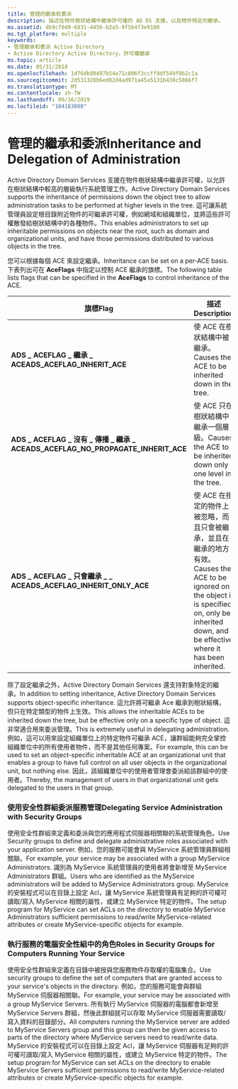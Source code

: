 ```yaml
---
title: 管理的繼承和委派
description: 描述在物件樹狀結構中繼承許可權的 AD DS 支援，以及物件特定的繼承。
ms.assetid: db9cf8d9-6831-4456-b2a5-9f5b4f3e9100
ms.tgt_platform: multiple
keywords:
- 管理繼承和委派 Active Directory
- Active Directory Active Directory，許可權繼承
ms.topic: article
ms.date: 05/31/2018
ms.openlocfilehash: 1d76db80497b54e71c806f3ccff9df549f9b2c1a
ms.sourcegitcommit: 2d531328b6ed82d4ad971a45a5131b430c5866f7
ms.translationtype: MT
ms.contentlocale: zh-TW
ms.lasthandoff: 09/16/2019
ms.locfileid: "104183008"
---
```

# <a name="inheritance-and-delegation-of-administration"></a><span data-ttu-id="13f85-105">管理的繼承和委派</span><span class="sxs-lookup"><span data-stu-id="13f85-105">Inheritance and Delegation of Administration</span></span>

<span data-ttu-id="13f85-106">Active Directory Domain Services 支援在物件樹狀結構中繼承許可權，以允許在樹狀結構中較高的層級執行系統管理工作。</span><span class="sxs-lookup"><span data-stu-id="13f85-106">Active Directory Domain Services supports the inheritance of permissions down the object tree to allow administration tasks to be performed at higher levels in the tree.</span></span> <span data-ttu-id="13f85-107">這可讓系統管理員設定根目錄附近物件的可繼承許可權，例如網域和組織單位，並將這些許可權散發給樹狀結構中的各種物件。</span><span class="sxs-lookup"><span data-stu-id="13f85-107">This enables administrators to set up inheritable permissions on objects near the root, such as domain and organizational units, and have those permissions distributed to various objects in the tree.</span></span>

<span data-ttu-id="13f85-108">您可以根據每個 ACE 來設定繼承。</span><span class="sxs-lookup"><span data-stu-id="13f85-108">Inheritance can be set on a per-ACE basis.</span></span> <span data-ttu-id="13f85-109">下表列出可在 **AceFlags** 中指定以控制 ACE 繼承的旗標。</span><span class="sxs-lookup"><span data-stu-id="13f85-109">The following table lists flags that can be specified in the **AceFlags** to control inheritance of the ACE.</span></span>



| <span data-ttu-id="13f85-110">旗標</span><span class="sxs-lookup"><span data-stu-id="13f85-110">Flag</span></span>                                                     | <span data-ttu-id="13f85-111">描述</span><span class="sxs-lookup"><span data-stu-id="13f85-111">Description</span></span>                                                                                                                                     |
|----------------------------------------------------------|-------------------------------------------------------------------------------------------------------------------------------------------------|
| <span data-ttu-id="13f85-112">**ADS \_ ACEFLAG \_ 繼承 \_ ACE**</span><span class="sxs-lookup"><span data-stu-id="13f85-112">**ADS\_ACEFLAG\_INHERIT\_ACE**</span></span><br/>                | <span data-ttu-id="13f85-113">使 ACE 在樹狀結構中被繼承。</span><span class="sxs-lookup"><span data-stu-id="13f85-113">Causes the ACE to be inherited down in the tree.</span></span><br/>                                                                                     |
| <span data-ttu-id="13f85-114">**ADS \_ ACEFLAG \_ 沒有 \_ 傳播 \_ 繼承 \_ ACE**</span><span class="sxs-lookup"><span data-stu-id="13f85-114">**ADS\_ACEFLAG\_NO\_PROPAGATE\_INHERIT\_ACE**</span></span><br/> | <span data-ttu-id="13f85-115">使 ACE 只在樹狀結構中繼承一個層級。</span><span class="sxs-lookup"><span data-stu-id="13f85-115">Causes the ACE to be inherited down only one level in the tree.</span></span><br/>                                                                      |
| <span data-ttu-id="13f85-116">**ADS \_ ACEFLAG \_ 只會繼承 \_ \_ ACE**</span><span class="sxs-lookup"><span data-stu-id="13f85-116">**ADS\_ACEFLAG\_INHERIT\_ONLY\_ACE**</span></span><br/>          | <span data-ttu-id="13f85-117">使 ACE 在指定的物件上被忽略，而且只會被繼承，並且在繼承的地方有效。</span><span class="sxs-lookup"><span data-stu-id="13f85-117">Causes the ACE to be ignored on the object it is specified on, only be inherited down, and be effective where it has been inherited.</span></span><br/> |



 

<span data-ttu-id="13f85-118">除了設定繼承之外，Active Directory Domain Services 還支持對象特定的繼承。</span><span class="sxs-lookup"><span data-stu-id="13f85-118">In addition to setting inheritance, Active Directory Domain Services supports object-specific inheritance.</span></span> <span data-ttu-id="13f85-119">這允許將可繼承 Ace 繼承到樹狀結構，但只在特定類型的物件上生效。</span><span class="sxs-lookup"><span data-stu-id="13f85-119">This allows the inheritable ACEs to be inherited down the tree, but be effective only on a specific type of object.</span></span> <span data-ttu-id="13f85-120">這非常適合用來委派管理。</span><span class="sxs-lookup"><span data-stu-id="13f85-120">This is extremely useful in delegating administration.</span></span> <span data-ttu-id="13f85-121">例如，這可以用來設定組織單位上的特定物件可繼承 ACE，讓群組能夠完全掌控組織單位中的所有使用者物件，而不是其他任何專案。</span><span class="sxs-lookup"><span data-stu-id="13f85-121">For example, this can be used to set an object-specific inheritable ACE at an organizational unit that enables a group to have full control on all user objects in the organizational unit, but nothing else.</span></span> <span data-ttu-id="13f85-122">因此，該組織單位中的使用者管理會委派給該群組中的使用者。</span><span class="sxs-lookup"><span data-stu-id="13f85-122">Thereby, the management of users in that organizational unit gets delegated to the users in that group.</span></span>

### <a name="delegating-service-administration-with-security-groups"></a><span data-ttu-id="13f85-123">使用安全性群組委派服務管理</span><span class="sxs-lookup"><span data-stu-id="13f85-123">Delegating Service Administration with Security Groups</span></span>

<span data-ttu-id="13f85-124">使用安全性群組來定義和委派與您的應用程式伺服器相關聯的系統管理角色。</span><span class="sxs-lookup"><span data-stu-id="13f85-124">Use Security groups to define and delegate administrative roles associated with your application server.</span></span> <span data-ttu-id="13f85-125">例如，您的服務可能會與 MyService 系統管理員群組相關聯。</span><span class="sxs-lookup"><span data-stu-id="13f85-125">For example, your service may be associated with a group MyService Administrators.</span></span> <span data-ttu-id="13f85-126">識別為 MyService 系統管理員的使用者將會新增至 MyService Administrators 群組。</span><span class="sxs-lookup"><span data-stu-id="13f85-126">Users who are identified as the MyService administrators will be added to MyService Administrators group.</span></span> <span data-ttu-id="13f85-127">MyService 的安裝程式可以在目錄上設定 Acl，讓 MyService 系統管理員有足夠的許可權可讀取/寫入 MyService 相關的屬性，或建立 MyService 特定的物件。</span><span class="sxs-lookup"><span data-stu-id="13f85-127">The setup program for MyService can set ACLs on the directory to enable MyService Administrators sufficient permissions to read/write MyService-related attributes or create MyService-specific objects for example.</span></span>

### <a name="roles-in-security-groups-for-computers-running-your-service"></a><span data-ttu-id="13f85-128">執行服務的電腦安全性組中的角色</span><span class="sxs-lookup"><span data-stu-id="13f85-128">Roles in Security Groups for Computers Running Your Service</span></span>

<span data-ttu-id="13f85-129">使用安全性群組來定義在目錄中被授與您服務物件存取權的電腦集合。</span><span class="sxs-lookup"><span data-stu-id="13f85-129">Use security groups to define the set of computers that are granted access to your service's objects in the directory.</span></span> <span data-ttu-id="13f85-130">例如，您的服務可能會與群組 MyService 伺服器相關聯。</span><span class="sxs-lookup"><span data-stu-id="13f85-130">For example, your service may be associated with a group MyService Servers.</span></span> <span data-ttu-id="13f85-131">所有執行 MyService 伺服器的電腦都會新增至 MyService Servers 群組，然後此群組就可以存取 MyService 伺服器需要讀取/寫入資料的目錄部分。</span><span class="sxs-lookup"><span data-stu-id="13f85-131">All computers running the MyService server are added to MyService Servers group and this group can then be given access to parts of the directory where MyService servers need to read/write data.</span></span> <span data-ttu-id="13f85-132">MyService 的安裝程式可以在目錄上設定 Acl，讓 MyService 伺服器有足夠的許可權可讀取/寫入 MyService 相關的屬性，或建立 MyService 特定的物件。</span><span class="sxs-lookup"><span data-stu-id="13f85-132">The setup program for MyService can set ACLs on the directory to enable MyService Servers sufficient permissions to read/write MyService-related attributes or create MyService-specific objects for example.</span></span>

 

 





